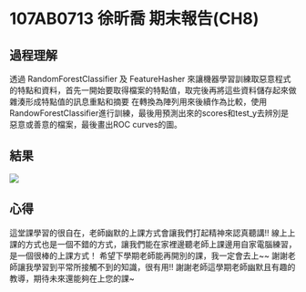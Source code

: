 # 107AB0713 徐昕喬 期末報告(CH8)
## 過程理解
透過 RandomForestClassifier 及 FeatureHasher 來讓機器學習訓練取惡意程式的特點和資料，首先一開始要取得檔案的特點值，取完後再將這些資料儲存起來做雜湊形成特點值的訊息重點和摘要
在轉換為陣列用來後續作為比較，使用RandowForestClassifier進行訓練，最後用預測出來的scores和test_y去辨別是惡意或善意的檔案，最後畫出ROC curves的圖。
## 結果
![](https://github.com/LPG7722/ch8-final/blob/main/image.png)  

## 心得
這堂課學習的很自在，老師幽默的上課方式會讓我們打起精神來認真聽講!!
線上上課的方式也是一個不錯的方式，讓我們能在家裡邊聽老師上課邊用自家電腦練習，是一個很棒的上課方式！
希望下學期老師能再開別的課，我一定會去上~~ 謝謝老師讓我學習到平常所接觸不到的知識，很有用!!
謝謝老師這學期老師幽默且有趣的教導，期待未來還能夠在上您的課~
